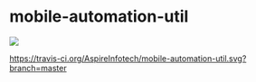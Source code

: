 # mobile-automation-util

[![](https://jitpack.io/v/AspireInfotech/mobile-automation-util.svg)](https://jitpack.io/#AspireInfotech/mobile-automation-util)

https://travis-ci.org/AspireInfotech/mobile-automation-util.svg?branch=master

